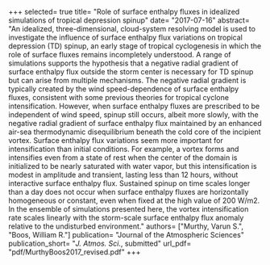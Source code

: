 +++
selected= true
title= "Role of surface enthalpy fluxes in idealized simulations of tropical depression spinup"
date= "2017-07-16"
abstract= "An idealized, three-dimensional, cloud-system resolving model is used to investigate the influence of surface enthalpy flux variations on tropical depression (TD) spinup, an early stage of tropical cyclogenesis in which the role of surface fluxes remains incompletely understood. A range of simulations supports the hypothesis that a negative radial gradient of surface enthalpy flux outside the storm center is necessary for TD spinup but can arise from multiple mechanisms. The negative radial gradient is typically created by the wind speed-dependence of surface enthalpy fluxes, consistent with some previous theories for tropical cyclone intensification. However, when surface enthalpy fluxes are prescribed to be independent of wind speed, spinup still occurs, albeit more slowly, with the negative radial gradient of surface enthalpy flux maintained by an enhanced air-sea thermodynamic disequilibrium beneath the cold core of the incipient vortex. Surface enthalpy flux variations seem more important for intensification than initial conditions. For example, a vortex  forms and intensifies even from a state of rest when the center of the domain is initialized to be nearly saturated with water vapor, but this intensification is modest in amplitude and transient, lasting less than 12 hours, without interactive surface enthalpy flux.  Sustained spinup on time scales longer than a day does not occur when surface enthalpy fluxes are horizontally homogeneous or constant, even when fixed at the high value of 200 W/m2.  In the ensemble of simulations presented here, the vortex intensification rate scales linearly with the storm-scale surface enthalpy flux anomaly relative to the undisturbed environment."
authors= ["Murthy, Varun S.", "Boos, William R."]
publication= "Journal of the Atmospheric Sciences"
publication_short= "*J. Atmos. Sci.*, submitted"
url_pdf= "pdf/MurthyBoos2017_revised.pdf"
+++


